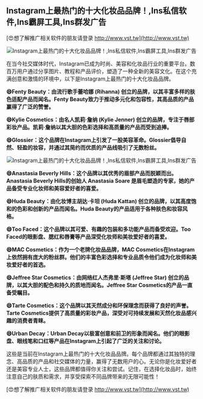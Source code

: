 ## **Instagram上最热门的十大化妆品品牌！,Ins私信软件,Ins霸屏工具,Ins群发广告**

[😍想了解推广相关软件的朋友请登录 http://www.vst.tw](http://www.vst.tw)

 <center><img src="https://vst.tw/MP4/tuiguang/png/8.png" alt="Instagram上最热门的十大化妆品品牌！,Ins私信软件,Ins霸屏工具,Ins群发广告"></center>

在当今社交媒体时代，Instagram已成为时尚、美容和化妆品行业的重要平台。数百万用户通过分享图片、教程和产品评价，塑造了一种全新的美容文化。在这个充满创意和激情的环境中，以下是Instagram上最热门的十大化妆品品牌。

**😄Fenty Beauty：由流行歌手蕾哈娜 (Rihanna) 创立的品牌，以其丰富多样的肤色适配产品而闻名。Fenty Beauty致力于推动多元化和包容性，其高品质的产品赢得了广泛的赞誉。**

**😄Kylie Cosmetics：由名人凯莉·詹纳 (Kylie Jenner) 创立的品牌，专注于唇部彩妆产品。凯莉·詹纳以其大胆的色彩选择和高质量的产品而受到追捧。**

**😄Glossier：这个品牌在Instagram上引发了一股美容革命。Glossier倡导自然、轻盈的妆容，并通过其简约而优质的产品线吸引了无数粉丝。**

 <center><img src="https://vst.tw/MP4/tuiguang/png/0.png" alt="Instagram上最热门的十大化妆品品牌！,Ins私信软件,Ins霸屏工具,Ins群发广告"></center>

**😄Anastasia Beverly Hills：这个品牌以其优秀的眉部产品而脱颖而出。Anastasia Beverly Hills的创始人 Anastasia Soare 是眉毛塑造的专家，她的产品备受专业化妆师和美容爱好者的喜爱。**

**😄Huda Beauty：由化妆博主胡达·卡坦 (Huda Kattan) 创立的品牌，以其高度饱和的色彩和创新的产品而闻名。Huda Beauty的产品适用于各种肤色和妆容风格。**

**😄Too Faced：这个品牌以其可爱、有趣的包装和多功能产品而备受欢迎。Too Faced的眼影盘、腮红和唇膏等产品深受化妆师和美妆爱好者的喜爱。**

**😄MAC Cosmetics：作为一个老牌化妆品品牌，MAC Cosmetics在Instagram上依然拥有庞大的粉丝群。他们的丰富色彩选择和专业品质令他们成为化妆师和美妆爱好者的首选。**

**😄Jeffree Star Cosmetics：由网络红人杰弗里·斯塔 (Jeffree Star) 创立的品牌，以其大胆的配色和持久的质地而闻名。Jeffree Star Cosmetics的产品一直备受瞩目。**

**😄Tarte Cosmetics：这个品牌以其天然成分和环保理念而获得了良好的声誉。Tarte Cosmetics提供了高质量的彩妆产品，深受对可持续发展和天然化妆品感兴趣的消费者青睐。**

**😄Urban Decay：Urban Decay以极富创意和前卫的形象而闻名。他们的眼影盘、眼线笔和口红等产品在Instagram上引起了广泛的关注和讨论。**

这些是当前在Instagram上最热门的十大化妆品品牌。每个品牌都通过其独特的理念、高品质的产品和社交媒体的力量，赢得了无数用户的心。无论你是化妆爱好者还是美容专业人士，这些品牌都值得你关注和尝试。记住，在选择化妆品时，始终注意自己的肤质和需求，并享受探索不同品牌带来的无限可能性！

[😍想了解推广相关软件的朋友请登录 http://www.vst.tw](http://www.vst.tw)



